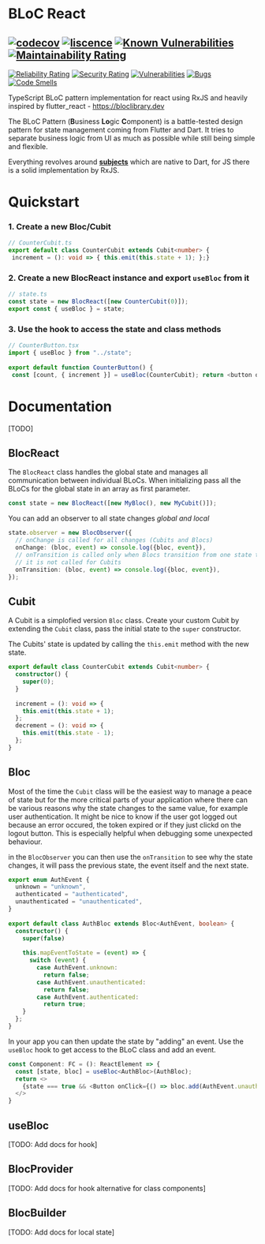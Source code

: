 
# BLoC React

[![codecov](https://codecov.io/gh/jsnanigans/bloc-react/branch/main/graph/badge.svg?token=0FPH6ZMZD3)](https://codecov.io/gh/jsnanigans/bloc-react)
[![liscence](https://img.shields.io/badge/license-MIT-purple.svg)](https://opensource.org/licenses/MIT)
[![Known Vulnerabilities](https://snyk.io/test/github/jsnanigans/bloc-react/badge.svg)](https://snyk.io/test/github/jsnanigans/bloc-react)
[![Maintainability Rating](https://sonarcloud.io/api/project_badges/measure?project=jsnanigans_bloc-react&metric=sqale_rating)](https://sonarcloud.io/dashboard?id=jsnanigans_bloc-react)
---
[![Reliability Rating](https://sonarcloud.io/api/project_badges/measure?project=jsnanigans_bloc-react&metric=reliability_rating)](https://sonarcloud.io/dashboard?id=jsnanigans_bloc-react)
[![Security Rating](https://sonarcloud.io/api/project_badges/measure?project=jsnanigans_bloc-react&metric=security_rating)](https://sonarcloud.io/dashboard?id=jsnanigans_bloc-react)
[![Vulnerabilities](https://sonarcloud.io/api/project_badges/measure?project=jsnanigans_bloc-react&metric=vulnerabilities)](https://sonarcloud.io/dashboard?id=jsnanigans_bloc-react)
[![Bugs](https://sonarcloud.io/api/project_badges/measure?project=jsnanigans_bloc-react&metric=bugs)](https://sonarcloud.io/dashboard?id=jsnanigans_bloc-react)
[![Code Smells](https://sonarcloud.io/api/project_badges/measure?project=jsnanigans_bloc-react&metric=code_smells)](https://sonarcloud.io/dashboard?id=jsnanigans_bloc-react)

TypeScript BLoC pattern implementation for react using RxJS and heavily inspired by flutter_react - https://bloclibrary.dev

The BLoC Pattern (**B**usiness **Lo**gic **C**omponent) is a battle-tested design pattern for state management coming from Flutter and Dart. It tries to separate business logic from UI as much as possible while still being simple and flexible.

Everything revolves around [**subjects**](https://rxjs-dev.firebaseapp.com/guide/subject) which are native to Dart, for JS there is a solid implementation by RxJS.


# Quickstart
### 1. Create a new **Bloc/Cubit**
```typescript  
// CounterCubit.ts  
export default class CounterCubit extends Cubit<number> {  
 increment = (): void => { this.emit(this.state + 1); };}  
```  

### 2. Create a new **BlocReact** instance and export `useBloc` from it
```typescript  
// state.ts  
const state = new BlocReact([new CounterCubit(0)]);  
export const { useBloc } = state;  
```  

### 3. Use the hook to access the state and class methods
```typescript  
// CounterButton.tsx  
import { useBloc } from "../state";  
  
export default function CounterButton() {  
 const [count, { increment }] = useBloc(CounterCubit); return <button onClick={() => increment()}>count is: {count}</button>; }  
```  


# Documentation
[TODO]
## BlocReact
The `BlocReact` class handles the global state and manages all communication between individual BLoCs.
When initializing pass all the BLoCs for the global state in an array as first parameter.
```typescript  
const state = new BlocReact([new MyBloc(), new MyCubit()]);  
```  

You can add an observer to all state changes *global and local*
```typescript  
state.observer = new BlocObserver({
  // onChange is called for all changes (Cubits and Blocs)
  onChange: (bloc, event) => console.log({bloc, event}),
  // onTransition is called only when Blocs transition from one state to another,
  // it is not called for Cubits
  onTransition: (bloc, event) => console.log({bloc, event}),
});
```  
## Cubit
A Cubit is a simplofied version `Bloc` class. Create your custom Cubit by extending the `Cubit` class, pass the initial state to the `super` constructor.

The Cubits' state is updated by calling the `this.emit` method with the new state.

```typescript
export default class CounterCubit extends Cubit<number> {  
  constructor() {  
    super(0);  
  }  
  
  increment = (): void => {  
    this.emit(this.state + 1);  
  };  
  decrement = (): void => {  
    this.emit(this.state - 1);  
  };  
}
```

## Bloc
Most of the time the `Cubit` class will be the easiest way to manage a peace of state but for the more critical parts of your application where there can be various reasons why the state changes to the same value, for example user authentication. It might be nice to know if the user got logged out because an error occured, the token expired or if they just clickd on the logout button.
This is especially helpful when debugging some unexpected behaviour.

in the `BlocObserver` you can then use the `onTransition` to see why the state changes, it will pass the previous state, the event itself and the next state.

```typescript
export enum AuthEvent {  
  unknown = "unknown",  
  authenticated = "authenticated",  
  unauthenticated = "unauthenticated",  
}  
  
export default class AuthBloc extends Bloc<AuthEvent, boolean> {  
  constructor() {  
    super(false)  
  
    this.mapEventToState = (event) => {  
      switch (event) {  
        case AuthEvent.unknown:  
          return false;  
        case AuthEvent.unauthenticated:  
          return false;  
        case AuthEvent.authenticated:  
          return true;  
    }
  };
}
```

In your app you can then update the state by "adding" an event. Use the `useBloc` hook to get access to the BLoC class and add an event.

```ts
const Component: FC = (): ReactElement => {  
  const [state, bloc] = useBloc<AuthBloc>(AuthBloc);  
  return <>  
    {state === true && <Button onClick={() => bloc.add(AuthEvent.unauthenticated)}>Logout</Button>}  
  </>  
}
```

## useBloc
[TODO: Add docs for hook]

## BlocProvider
[TODO: Add docs for hook alternative for class components]

## BlocBuilder
[TODO: Add docs for local state]